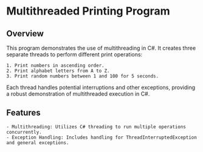 # Multithreaded Printing Program

## Overview
This program demonstrates the use of multithreading in C#. It creates three separate threads to perform different print operations:

    1. Print numbers in ascending order.
    2. Print alphabet letters from A to Z.
    3. Print random numbers between 1 and 100 for 5 seconds.

Each thread handles potential interruptions and other exceptions, providing a robust demonstration of multithreaded execution in C#.

## Features
    - Multithreading: Utilizes C# threading to run multiple operations concurrently.
    - Exception Handling: Includes handling for ThreadInterruptedException and general exceptions.